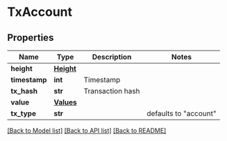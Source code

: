 # TxAccount


## Properties
Name | Type | Description | Notes
------------ | ------------- | ------------- | -------------
**height** | [**Height**](Height.md) |  | 
**timestamp** | **int** | Timestamp | 
**tx_hash** | **str** | Transaction hash | 
**value** | [**Values**](Values.md) |  | 
**tx_type** | **str** |  | defaults to "account"

[[Back to Model list]](../README.md#documentation-for-models) [[Back to API list]](../README.md#documentation-for-api-endpoints) [[Back to README]](../README.md)


